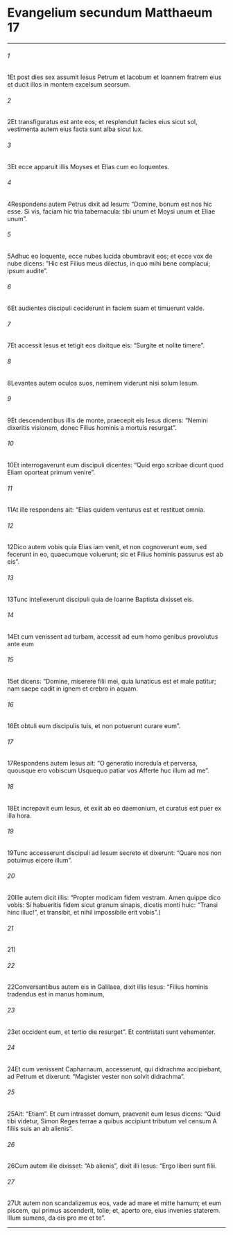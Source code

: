 
# Evangelium secundum Matthaeum 17
***
###### 1
<span class=vrs>1</span>Et post dies sex assumit Iesus Petrum et Iacobum et Ioannem fratrem eius et ducit illos in montem excelsum seorsum.
###### 2
<span class=vrs>2</span>Et transfiguratus est ante eos; et resplenduit facies eius sicut sol, vestimenta autem eius facta sunt alba sicut lux.
###### 3
<span class=vrs>3</span>Et ecce apparuit illis Moyses et Elias cum eo loquentes.
###### 4
<span class=vrs>4</span>Respondens autem Petrus dixit ad Iesum: “Domine, bonum est nos hic esse. Si vis, faciam hic tria tabernacula: tibi unum et Moysi unum et Eliae unum”.
###### 5
<span class=vrs>5</span>Adhuc eo loquente, ecce nubes lucida obumbravit eos; et ecce vox de nube dicens: “Hic est Filius meus dilectus, in quo mihi bene complacui; ipsum audite”.
###### 6
<span class=vrs>6</span>Et audientes discipuli ceciderunt in faciem suam et timuerunt valde.
###### 7
<span class=vrs>7</span>Et accessit Iesus et tetigit eos dixitque eis: “Surgite et nolite timere”.
###### 8
<span class=vrs>8</span>Levantes autem oculos suos, neminem viderunt nisi solum Iesum.
###### 9
<span class=vrs>9</span>Et descendentibus illis de monte, praecepit eis Iesus dicens: “Nemini dixeritis visionem, donec Filius hominis a mortuis resurgat”.
###### 10
<span class=vrs>10</span>Et interrogaverunt eum discipuli dicentes: “Quid ergo scribae dicunt quod Eliam oporteat primum venire”.
###### 11
<span class=vrs>11</span>At ille respondens ait: “Elias quidem venturus est et restituet omnia.
###### 12
<span class=vrs>12</span>Dico autem vobis quia Elias iam venit, et non cognoverunt eum, sed fecerunt in eo, quaecumque voluerunt; sic et Filius hominis passurus est ab eis”.
###### 13
<span class=vrs>13</span>Tunc intellexerunt discipuli quia de Ioanne Baptista dixisset eis.
###### 14
<span class=vrs>14</span>Et cum venissent ad turbam, accessit ad eum homo genibus provolutus ante eum
###### 15
<span class=vrs>15</span>et dicens: “Domine, miserere filii mei, quia lunaticus est et male patitur; nam saepe cadit in ignem et crebro in aquam.
###### 16
<span class=vrs>16</span>Et obtuli eum discipulis tuis, et non potuerunt curare eum”.
###### 17
<span class=vrs>17</span>Respondens autem Iesus ait: “O generatio incredula et perversa, quousque ero vobiscum Usquequo patiar vos Afferte huc illum ad me”.
###### 18
<span class=vrs>18</span>Et increpavit eum Iesus, et exiit ab eo daemonium, et curatus est puer ex illa hora.
###### 19
<span class=vrs>19</span>Tunc accesserunt discipuli ad Iesum secreto et dixerunt: “Quare nos non potuimus eicere illum”.
###### 20
<span class=vrs>20</span>Ille autem dicit illis: “Propter modicam fidem vestram. Amen quippe dico vobis: Si habueritis fidem sicut granum sinapis, dicetis monti huic: “Transi hinc illuc!”, et transibit, et nihil impossibile erit vobis”.(
###### 21
<span class=vrs>21</span>)
###### 22
<span class=vrs>22</span>Conversantibus autem eis in Galilaea, dixit illis Iesus: “Filius hominis tradendus est in manus hominum,
###### 23
<span class=vrs>23</span>et occident eum, et tertio die resurget”. Et contristati sunt vehementer.
###### 24
<span class=vrs>24</span>Et cum venissent Capharnaum, accesserunt, qui didrachma accipiebant, ad Petrum et dixerunt: “Magister vester non solvit didrachma”.
###### 25
<span class=vrs>25</span>Ait: “Etiam”. Et cum intrasset domum, praevenit eum Iesus dicens: “Quid tibi videtur, Simon Reges terrae a quibus accipiunt tributum vel censum A filiis suis an ab alienis”.
###### 26
<span class=vrs>26</span>Cum autem ille dixisset: “Ab alienis”, dixit illi Iesus: “Ergo liberi sunt filii.
###### 27
<span class=vrs>27</span>Ut autem non scandalizemus eos, vade ad mare et mitte hamum; et eum piscem, qui primus ascenderit, tolle; et, aperto ore, eius invenies staterem. Illum sumens, da eis pro me et te”.
***
